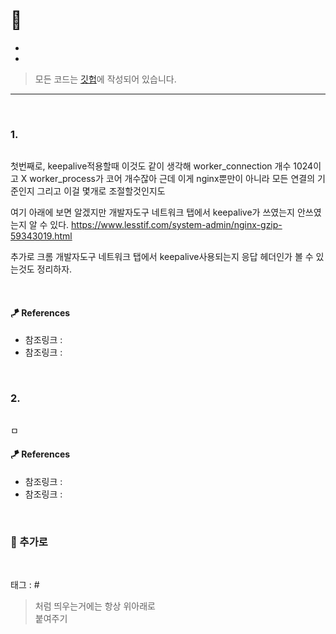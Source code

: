 <p align="center">
<img src="">
</p>

# 📖 

* 
* 

> 모든 코드는 [깃헙](https://github.com/sooolog/dev-spring-springboot)에 작성되어 있습니다.
* * *

<br>

### 1.

<p align="center">
<img src="">
</p>

첫번째로, keepalive적용할때 이것도 같이 생각해 worker_connection 개수 1024이고 X worker_process가 코어 개수잖아
근데 이게 nginx뿐만이 아니라 모든 연결의 기준인지 그리고 이걸 몇개로 조절할것인지도

여기 아래에 보면 알겠지만 개발자도구 네트워크 탭에서 keepalive가 쓰였는지 안쓰였는지 알 수 있다.
https://www.lesstif.com/system-admin/nginx-gzip-59343019.html

추가로 크롬 개발자도구 네트워크 탭에서 keepalive사용되는지 응답 헤더인가 볼 수 있는것도 정리하자.

<br>

#### 🪁 References
* 참조링크 : []()
* 참조링크 : []()

<br>



### 2.

<p align="center">
<img src="">
</p>

ㅁ

#### 🪁 References
* 참조링크 : []()
* 참조링크 : []()

<br>



### 🚀 추가로

<br>

태그 : #

> 처럼 띄우는거에는 항상 위아래로 <br> 붙여주기